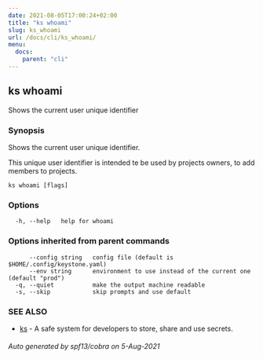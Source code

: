 ```yaml
---
date: 2021-08-05T17:00:24+02:00
title: "ks whoami"
slug: ks_whoami
url: /docs/cli/ks_whoami/
menu:
  docs:
    parent: "cli"
---
```

## ks whoami

Shows the current user unique identifier

### Synopsis

Shows the current user unique identifier.

This unique user identifier is intended te be used by projects owners,
to add members to projects.

```
ks whoami [flags]
```

### Options

```
  -h, --help   help for whoami
```

### Options inherited from parent commands

```
      --config string   config file (default is $HOME/.config/keystone.yaml)
      --env string      environment to use instead of the current one (default "prod")
  -q, --quiet           make the output machine readable
  -s, --skip            skip prompts and use default
```

### SEE ALSO

* [ks](/docs/cli/ks/)	 - A safe system for developers to store, share and use secrets.

###### Auto generated by spf13/cobra on 5-Aug-2021
